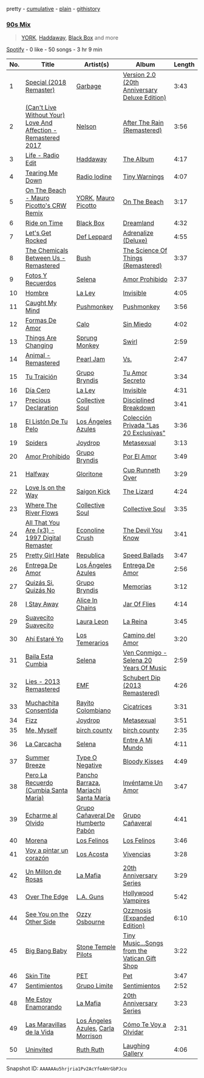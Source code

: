 pretty - [cumulative](/playlists/cumulative/37i9dQZF1EQn2GRFTFMl2A.md) - [plain](/playlists/plain/37i9dQZF1EQn2GRFTFMl2A) - [githistory](https://github.githistory.xyz/mdn522/spotify-playlist-archive/blob/main/playlists/plain/37i9dQZF1EQn2GRFTFMl2A)

### [90s Mix](https://open.spotify.com/playlist/37i9dQZF1EQn2GRFTFMl2A)

> <a href=spotify:playlist:37i9dQZF1EIWwYP0fX3vOt>YORK</a>, <a href=spotify:playlist:37i9dQZF1EIZ7puVa9NKSH>Haddaway</a>, <a href=spotify:playlist:37i9dQZF1EIYJ8TzlMOBbt>Black Box</a> and more

[Spotify](https://open.spotify.com/user/spotify) - 0 like - 50 songs - 3 hr 9 min

| No. | Title | Artist(s) | Album | Length |
|---|---|---|---|---|
| 1 | [Special \(2018 Remaster\)](https://open.spotify.com/track/19G6fYQ7zRgmV3k3aFbvVh) | [Garbage](https://open.spotify.com/artist/6S0GHTqz5sxK5f9HtLXn9q) | [Version 2.0 \(20th Anniversary Deluxe Edition\)](https://open.spotify.com/album/6HchztxgtunzZfCZqoYFwC) | 3:43 |
| 2 | [\(Can't Live Without Your\) Love And Affection \- Remastered 2017](https://open.spotify.com/track/3JjY2L2bqql54j1SjnjQ23) | [Nelson](https://open.spotify.com/artist/5jJcbGPjjyEhAoU02ynHaA) | [After The Rain \(Remastered\)](https://open.spotify.com/album/3bF75h2NG3y918xMulJ2UI) | 3:56 |
| 3 | [Life \- Radio Edit](https://open.spotify.com/track/5ep8e1ZbIjtUajhcsskkpb) | [Haddaway](https://open.spotify.com/artist/0Suv0tRrNrUlRzAy8aXjma) | [The Album](https://open.spotify.com/album/5YOPNlihunDoAew2Jlbbd7) | 4:17 |
| 4 | [Tearing Me Down](https://open.spotify.com/track/7JuWywub6VKHBaJiW6OdsE) | [Radio Iodine](https://open.spotify.com/artist/3jJR1d2PcqvHLZrhQN7hbo) | [Tiny Warnings](https://open.spotify.com/album/40Ut5hMwZeumViA7Wd2lH6) | 4:07 |
| 5 | [On The Beach \- Mauro Picotto's CRW Remix](https://open.spotify.com/track/1YsZB1pLIXR0YgiOxUG9cv) | [YORK](https://open.spotify.com/artist/20L5MecnuNujUE6imrfK0Q), [Mauro Picotto](https://open.spotify.com/artist/0MNSDAOCHF7f2ZfAYxZ9bp) | [On The Beach](https://open.spotify.com/album/6VFOyyn3IVAWkeoJzBOCV9) | 3:17 |
| 6 | [Ride on Time](https://open.spotify.com/track/3pgainA2dH9c7e8JVYGRCN) | [Black Box](https://open.spotify.com/artist/6tsRo8ErXzpHk3tQeH6GBW) | [Dreamland](https://open.spotify.com/album/6r4vIr4aUsK00mGHDiQkrl) | 4:32 |
| 7 | [Let's Get Rocked](https://open.spotify.com/track/0LoH6lFQLNscy3RyljAewK) | [Def Leppard](https://open.spotify.com/artist/6H1RjVyNruCmrBEWRbD0VZ) | [Adrenalize \(Deluxe\)](https://open.spotify.com/album/0X1muonPHLSGzU6g3dZx7M) | 4:55 |
| 8 | [The Chemicals Between Us \- Remastered](https://open.spotify.com/track/2zS8FkQaSNHAIpqePh95JB) | [Bush](https://open.spotify.com/artist/78SHxLdtysAXgywQ4vE0Oa) | [The Science Of Things \(Remastered\)](https://open.spotify.com/album/4nyIZOdTVoGo94fIYU3foo) | 3:37 |
| 9 | [Fotos Y Recuerdos](https://open.spotify.com/track/10dVXtTtcZGkslowGjI18r) | [Selena](https://open.spotify.com/artist/6IE6z7DcZIT4Ml3Fh5Ivch) | [Amor Prohibido](https://open.spotify.com/album/3o1L0Wn7yVk7r0J1yxaRqA) | 2:37 |
| 10 | [Hombre](https://open.spotify.com/track/5A4xlZNPGPIKlJOTL7gZCZ) | [La Ley](https://open.spotify.com/artist/1ZVoRDO29AlDXiMkRLMZSK) | [Invisible](https://open.spotify.com/album/5aocKknfljbM7XK3PWPVRi) | 4:05 |
| 11 | [Caught My Mind](https://open.spotify.com/track/6wT2xyVx6S591RPiTF7ENB) | [Pushmonkey](https://open.spotify.com/artist/6dXWp0qHS187akc1b8EgAg) | [Pushmonkey](https://open.spotify.com/album/50LwGH8ysPu6IsoIOirLmG) | 3:56 |
| 12 | [Formas De Amor](https://open.spotify.com/track/0grtL2b9mfjf9mfOxVZJhP) | [Calo](https://open.spotify.com/artist/2Qm12OdHFDHSpWhBMpO16L) | [Sin Miedo](https://open.spotify.com/album/1oOh2MdkPDUn8uaDeq82hf) | 4:02 |
| 13 | [Things Are Changing](https://open.spotify.com/track/4jzaSfXBojmzGr1MHEBQCV) | [Sprung Monkey](https://open.spotify.com/artist/3wJSMJy1CMbp0Nr1QX76AF) | [Swirl](https://open.spotify.com/album/4kyLu4C9PMVnHYBtQjlSdc) | 2:59 |
| 14 | [Animal \- Remastered](https://open.spotify.com/track/2EzaNI2kE2AoBfJ8mRZLSJ) | [Pearl Jam](https://open.spotify.com/artist/1w5Kfo2jwwIPruYS2UWh56) | [Vs.](https://open.spotify.com/album/3BSOiAas8BpJOii3kCPyjV) | 2:47 |
| 15 | [Tu Traición](https://open.spotify.com/track/2ObbqCZZgwK8VowFYf0RPh) | [Grupo Bryndis](https://open.spotify.com/artist/44WCHvwXBOMz6nm7Mu2ReO) | [Tu Amor Secreto](https://open.spotify.com/album/1ICfNn1KnGQnjyXaYOiB3c) | 3:34 |
| 16 | [Día Cero](https://open.spotify.com/track/0LJgnWjRvbM60ieEVAJcAO) | [La Ley](https://open.spotify.com/artist/1ZVoRDO29AlDXiMkRLMZSK) | [Invisible](https://open.spotify.com/album/5aocKknfljbM7XK3PWPVRi) | 4:31 |
| 17 | [Precious Declaration](https://open.spotify.com/track/17UNl3uil4LWVBmjVm5p21) | [Collective Soul](https://open.spotify.com/artist/4e5V1Q2dKCzbLVMQ8qbTn6) | [Disciplined Breakdown](https://open.spotify.com/album/4j7ikJdrIeXvTsSabTGtGM) | 3:41 |
| 18 | [El Listón De Tu Pelo](https://open.spotify.com/track/2fj5w73MTO6RlYXfHmSHHb) | [Los Ángeles Azules](https://open.spotify.com/artist/0ZCO8oVkMj897cKgFH7fRW) | [Colección Privada "Las 20 Exclusivas"](https://open.spotify.com/album/31PZXK7s4zVSeLfLXySyfM) | 3:36 |
| 19 | [Spiders](https://open.spotify.com/track/2Zrb3IRTB58SOfMn6KlsXF) | [Joydrop](https://open.spotify.com/artist/1xZcOm6JjcMFH0CLG3QSNb) | [Metasexual](https://open.spotify.com/album/5QB4EwbeQo4e5k4Vb2O3DF) | 3:13 |
| 20 | [Amor Prohibido](https://open.spotify.com/track/4Hmuqk2w1fGqwpMP04aDUu) | [Grupo Bryndis](https://open.spotify.com/artist/44WCHvwXBOMz6nm7Mu2ReO) | [Por El Amor](https://open.spotify.com/album/5ZQ4AmRiuIGuHPf6MmWmxX) | 3:49 |
| 21 | [Halfway](https://open.spotify.com/track/0bo1cAxGCFUk3x3UrC5wvf) | [Gloritone](https://open.spotify.com/artist/0cDnMX2PwADf19Cc8BCVK5) | [Cup Runneth Over](https://open.spotify.com/album/59kOSRtxspLsmo52a8Zhoc) | 3:29 |
| 22 | [Love Is on the Way](https://open.spotify.com/track/3F3n2V9XBrtb1omqLfcNPe) | [Saigon Kick](https://open.spotify.com/artist/1Qt3QdA0ZoOoeWfrJzA12d) | [The Lizard](https://open.spotify.com/album/0nZIjKvxpkli74fs827sAJ) | 4:24 |
| 23 | [Where The River Flows](https://open.spotify.com/track/5c3K5Lwh6vcHi98qNYSNx8) | [Collective Soul](https://open.spotify.com/artist/4e5V1Q2dKCzbLVMQ8qbTn6) | [Collective Soul](https://open.spotify.com/album/6zGQoUd5QQ65xMx5OycFgE) | 3:35 |
| 24 | [All That You Are \(x3\) \- 1997 Digital Remaster](https://open.spotify.com/track/3z9wl4sY8SqM8GurmuCLa9) | [Econoline Crush](https://open.spotify.com/artist/3M9ouLHyB0kbob1tnQN4wE) | [The Devil You Know](https://open.spotify.com/album/0Imd5b8ZBWRpFSmqGuxLIh) | 3:41 |
| 25 | [Pretty Girl Hate](https://open.spotify.com/track/2OLmaOVFf9ceWWxmppbD5D) | [Republica](https://open.spotify.com/artist/06YQ6XwCdPUn8rAXV70gge) | [Speed Ballads](https://open.spotify.com/album/6bygX7KDZeQQSsAeljZhN9) | 3:47 |
| 26 | [Entrega De Amor](https://open.spotify.com/track/2SNP0sm56HwUvZh7bL66pi) | [Los Ángeles Azules](https://open.spotify.com/artist/0ZCO8oVkMj897cKgFH7fRW) | [Entrega De Amor](https://open.spotify.com/album/5RskNC4hvSZfi1b2k1tFPw) | 2:56 |
| 27 | [Quizás Si, Quizás No](https://open.spotify.com/track/2xVueNhj6UehdAPDBWK7DN) | [Grupo Bryndis](https://open.spotify.com/artist/44WCHvwXBOMz6nm7Mu2ReO) | [Memorias](https://open.spotify.com/album/3K83jJCyGiSq9lj1FQxYce) | 3:12 |
| 28 | [I Stay Away](https://open.spotify.com/track/6HnZsLUDrG3HTSbh8sq2u3) | [Alice In Chains](https://open.spotify.com/artist/64tNsm6TnZe2zpcMVMOoHL) | [Jar Of Flies](https://open.spotify.com/album/4FCoFSNIFhK36holxHWCnc) | 4:14 |
| 29 | [Suavecito Suavecito](https://open.spotify.com/track/4hYpquinYQymG1D36PXYcC) | [Laura Leon](https://open.spotify.com/artist/1dON8KmX1N7ZPHCRyhK2hX) | [La Reina](https://open.spotify.com/album/6vIqRSzfGfcnVFmqKsJo7d) | 3:45 |
| 30 | [Ahí Estaré Yo](https://open.spotify.com/track/54gaPLcsCWmPUmrgpib9mS) | [Los Temerarios](https://open.spotify.com/artist/3YbOSxo85kla7RID8ugnW3) | [Camino del Amor](https://open.spotify.com/album/1fvaT1qOl0H0gAHk5RHbts) | 3:20 |
| 31 | [Baila Esta Cumbia](https://open.spotify.com/track/05qvKlAJwN3O8JAzO3VilZ) | [Selena](https://open.spotify.com/artist/6IE6z7DcZIT4Ml3Fh5Ivch) | [Ven Conmigo \- Selena 20 Years Of Music](https://open.spotify.com/album/0xjlVSiqnAxeQHGfk5i2PG) | 2:59 |
| 32 | [Lies \- 2013 Remastered](https://open.spotify.com/track/5wzvmvSw3UhmWEaFRxSZGh) | [EMF](https://open.spotify.com/artist/39oSLGo3HkaeYXzUEGgAGQ) | [Schubert Dip \(2013 Remastered\)](https://open.spotify.com/album/5KV9eMsEnhHv5x2VaJiYeX) | 4:26 |
| 33 | [Muchachita Consentida](https://open.spotify.com/track/1zVDbrBG7zCd6AXGLmbGj4) | [Rayito Colombiano](https://open.spotify.com/artist/3yJUTkFm88TiJPLhLHKumn) | [Cicatrices](https://open.spotify.com/album/1p4Y2PEsXTnTxWrYjihemm) | 3:31 |
| 34 | [Fizz](https://open.spotify.com/track/1PkHPRE5Lf4DGqcHZhAWsV) | [Joydrop](https://open.spotify.com/artist/1xZcOm6JjcMFH0CLG3QSNb) | [Metasexual](https://open.spotify.com/album/5QB4EwbeQo4e5k4Vb2O3DF) | 3:51 |
| 35 | [Me, Myself](https://open.spotify.com/track/7cVlGb7HRTtf514XawF81G) | [birch county](https://open.spotify.com/artist/0e71bFAHp9kdj7xyIBIgMH) | [birch county](https://open.spotify.com/album/3pJfSfFaooE0OM0iHwCklJ) | 2:35 |
| 36 | [La Carcacha](https://open.spotify.com/track/4JiVXc4q95AGnxrOS4VEK1) | [Selena](https://open.spotify.com/artist/6IE6z7DcZIT4Ml3Fh5Ivch) | [Entre A Mi Mundo](https://open.spotify.com/album/02fBX9fLFfOG2v33oZo73z) | 4:11 |
| 37 | [Summer Breeze](https://open.spotify.com/track/5cDS0AxJMZkAHjuwfUomJI) | [Type O Negative](https://open.spotify.com/artist/0blJzvevdXrp21YeI2vbco) | [Bloody Kisses](https://open.spotify.com/album/127mCJhPsHAB33rOYybK04) | 4:49 |
| 38 | [Pero La Recuerdo \(Cumbia Santa María\)](https://open.spotify.com/track/7xbRLQyE9t7zkA3osC8S2d) | [Pancho Barraza](https://open.spotify.com/artist/5dmU7FrmtbQaSzIvGsE4Jp), [Mariachi Santa María](https://open.spotify.com/artist/54oub6uzta6IHPRNCQlttQ) | [Invéntame Un Amor](https://open.spotify.com/album/5dBVOTpKgEeHf9pAYDJ86J) | 3:47 |
| 39 | [Echarme al Olvido](https://open.spotify.com/track/4nYmyhvrdjVqeHxqlp9L8t) | [Grupo Cañaveral De Humberto Pabón](https://open.spotify.com/artist/48zixAu4wMDZwpVbOenDU7) | [Grupo Cañaveral](https://open.spotify.com/album/4stgjoyPgsS4UEQJ5pekI2) | 4:41 |
| 40 | [Morena](https://open.spotify.com/track/0sfppAuBPAZ76Xxye6evli) | [Los Felinos](https://open.spotify.com/artist/6RVdNANISrVp76M0Wjy4hX) | [Los Felinos](https://open.spotify.com/album/4PskUSrvXsKUQ6V0YSlVdI) | 3:46 |
| 41 | [Voy a pintar un corazón](https://open.spotify.com/track/5viiB7rsZZ6WZaWMHjTWSG) | [Los Acosta](https://open.spotify.com/artist/1sxekzjeHJaqkZbpaaGR9x) | [Vivencias](https://open.spotify.com/album/56mu4xH2JACoVGZhr3f6KZ) | 3:28 |
| 42 | [Un Millon de Rosas](https://open.spotify.com/track/1idB3b2IIfal1DPwOuDQwo) | [La Mafia](https://open.spotify.com/artist/3rhO3rDk432VyAwyZnkECs) | [20th Anniversary Series](https://open.spotify.com/album/61V77t4VuVQcJvUvevRIlX) | 3:29 |
| 43 | [Over The Edge](https://open.spotify.com/track/6ULsaIRUcr2fnmMmHYnK3j) | [L.A\. Guns](https://open.spotify.com/artist/22TEmHXBBLjTec2LOAuMdS) | [Hollywood Vampires](https://open.spotify.com/album/3hmkssrKAzaJzfXGPiFnfZ) | 5:42 |
| 44 | [See You on the Other Side](https://open.spotify.com/track/1Hs2MG2LBJaSPk7X0fzmfk) | [Ozzy Osbourne](https://open.spotify.com/artist/6ZLTlhejhndI4Rh53vYhrY) | [Ozzmosis \(Expanded Edition\)](https://open.spotify.com/album/5m8Fj0thHTE4CBGJTdF6s9) | 6:10 |
| 45 | [Big Bang Baby](https://open.spotify.com/track/7mHk9xv1aYsd0T3m9nolyk) | [Stone Temple Pilots](https://open.spotify.com/artist/2UazAtjfzqBF0Nho2awK4z) | [Tiny Music...Songs from the Vatican Gift Shop](https://open.spotify.com/album/2JJEIN6LvQJQTJDfnYdDAe) | 3:22 |
| 46 | [Skin Tite](https://open.spotify.com/track/0RPQjtdRu4DmQtTsAkb8b0) | [PET](https://open.spotify.com/artist/5t8lQLcYT0HXXiSgNDRZKj) | [Pet](https://open.spotify.com/album/3xvkL2OlTPih4Oad40PRNF) | 3:47 |
| 47 | [Sentimientos](https://open.spotify.com/track/63fzX0zDh53puRCV91DXqu) | [Grupo Limite](https://open.spotify.com/artist/2qWNYueLfc979iEdLOIK2C) | [Sentimientos](https://open.spotify.com/album/1TIK4Lso720k3XBZC2Dv51) | 2:52 |
| 48 | [Me Estoy Enamorando](https://open.spotify.com/track/3mqMi5ZWfuw0tQsOyu3bT3) | [La Mafia](https://open.spotify.com/artist/3rhO3rDk432VyAwyZnkECs) | [20th Anniversary Series](https://open.spotify.com/album/61V77t4VuVQcJvUvevRIlX) | 3:23 |
| 49 | [Las Maravillas de la Vida](https://open.spotify.com/track/6uFQRQpAl1MmMtULkG6E1K) | [Los Ángeles Azules](https://open.spotify.com/artist/0ZCO8oVkMj897cKgFH7fRW), [Carla Morrison](https://open.spotify.com/artist/0XK6kT7xcZAlcYrNjOgzJe) | [Cómo Te Voy a Olvidar](https://open.spotify.com/album/3hgqQV4fVY9QfSyJOopuRl) | 2:31 |
| 50 | [Uninvited](https://open.spotify.com/track/0s1PFb2v7bwk7ukPCxCdHE) | [Ruth Ruth](https://open.spotify.com/artist/7MoirtUMNrWV0IMaxIqtOd) | [Laughing Gallery](https://open.spotify.com/album/4oHMdIueAy22Jexxn9w40y) | 4:06 |

Snapshot ID: `AAAAAAu5hrjria1Pv2AcYfeAHrGbPJcu`
